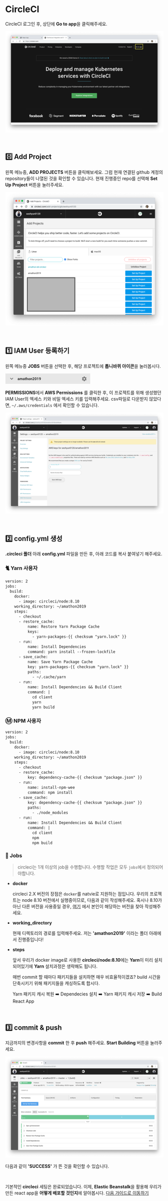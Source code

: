# CircleCI

CircleCI 로그인 후, 상단에 **Go to app**을 클릭해주세요.

![22](./pic/22.png)

<br>

## 0️⃣ Add Project

왼쪽 메뉴중, **ADD PROJECTS** 버튼을 클릭해보세요. 그럼 현재 연결된 github 계정의 repository들이 나열된 것을 확인할 수 있습니다. 현재 진행중인 repo를 선택해 **Set Up Project** 버튼을 눌러주세요.

![36](./pic/36.png)

<br>

## 1️⃣ IAM User 등록하기

왼쪽 메뉴중 **JOBS** 버튼을 선택한 후, 해당 프로젝트에 **톱니바퀴 아이콘**을 눌러봅시다.

![25](./pic/25.png)



**PERMISSIONS**에서 **AWS Permissions** 를 클릭한 후, 이 프로젝트를 위해 생성했던 IAM User의 엑세스 키와 비밀 엑세스 키를 입력해주세요. csv파일로 다운받지 않았다면, `~/.aws/credentials` 에서 확인할 수 있습니다.

![26](./pic/26.png)

<br>

## 2️⃣ config.yml 생성

**.circleci 폴더** 아래 **config.yml** 파일을 만든 후, 아래 코드를 복사 붙여넣기 해주세요.

### 🐈 Yarn 사용자

```
version: 2
jobs:
  build:
    docker:
      - image: circleci/node:8.10
    working_directory: ~/amathon2019
    steps:
      - checkout
      - restore_cache:
          name: Restore Yarn Package Cache
          keys:
            - yarn-packages-{{ checksum "yarn.lock" }}
      - run:
          name: Install Dependencies
          command: yarn install --frozen-lockfile
      - save_cache:
          name: Save Yarn Package Cache
          key: yarn-packages-{{ checksum "yarn.lock" }}
          paths:
            - ~/.cache/yarn
      - run:
          name: Install Dependencies && Build Client
          command: |
            cd client
            yarn
            yarn build
```



### Ⓜ️ NPM 사용자

```
version: 2
jobs:
  build:
    docker:
      - image: circleci/node:8.10
    working_directory: ~/amathon2019
    steps:
      - checkout
      - restore_cache:
          key: dependency-cache-{{ checksum "package.json" }}
      - run:
          name: install-npm-wee
          command: npm install
      - save_cache:
          key: dependency-cache-{{ checksum "package.json" }}
          paths:
            - ./node_modules
      - run:
          name: Install Dependencies && Build Client
          command: |
            cd client
            npm
            npm build
```



### 🤙 Jobs

> circleci는 1개 이상의 job을 수행합니다. 수행할 작업은 모두 `jobs`에서 정의되어야합니다.

- **docker**

  circleci 2.X 버전의 장점은 `docker`를 natvie로 지원하는 점입니다. 우리의 프로젝트는 node 8.10 버전에서 실행중이므로, 다음과 같이 작성해주세요. 혹시나 8.10가 아닌 다른 버전을 사용중일 경우, [여기](https://hub.docker.com/u/circleci) 에서 본인이 해당하는 버전을 찾아 작성해주세요.



- **working_directory**

  현재 디렉토리의 경로를 입력해주세요. 저는 **'amathon2019'** 이라는 폴더 아래에서 진행중입니다!



- **steps**

  앞서 우리가 docker image로 사용한 **circleci/node:8.10**에는 **Yarn**이 미리 설치되어있기에 **Yarn** 설치과정은 생략해도 됩니다.

  매번 commit 할 때마다 패키지들을 설치하면 매우 비효율적이겠죠? build 시간을 단축시키기 위해 패키지들을 캐싱하도록 합시다. 

  Yarn 패키지 캐시 복원 ➡️ Dependecies 설치 ➡️ Yarn 패키지 캐시 저장 ➡️ Build React App 

<br>

## 3️⃣ commit & push

지금까지의 변경사항을 **commit** 한 후 **push** 해주세요. **Start Building** 버튼을 눌러주세요.

![37](./pic/37.png)

다음과 같이 **'SUCCESS'** 가 뜬 것을 확인할 수 있습니다. 

<br>

기본적인 **circleci** 세팅은 완료되었습니다. 이제, **Elastic Beanstalk**을 활용해 우리가 만든 react app을 **어떻게 배포할 것인지**에 알아봅시다. [다음 가이드로 이동하기](./ElasticBeanstalk.md)

